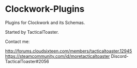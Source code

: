 # Clockwork-Plugins
Plugins for Clockwork and its Schemas.

Started by TacticalToaster.

Contact me:

<http://forums.cloudsixteen.com/members/tacticaltoaster.12945>
<https://steamcommunity.com/id/moretacticaltoaster>
Discord-TacticalToaster#2056
